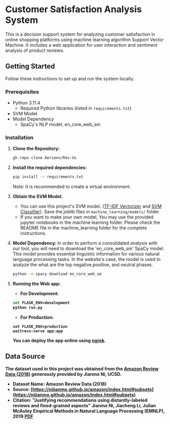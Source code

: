 # Customer Satisfaction Analysis System

This is a decision support system for analyzing customer satisfaction in online shopping platforms using machine learning algorithm Support Vector Machine.
It includes a web application for user interaction and sentiment analysis of product reviews.

## Getting Started

Follow these instructions to set up and run the system locally.

### Prerequisites
- Python 3.11.4
  - Required Python libraries (listed in `requirements.txt`)
- SVM Model
- Model Dependency
  - SpaCy's NLP model, en_core_web_sm

### Installation
1. <b>Clone the Repository:</b> 
    ```bash
   gh repo clone Aerienn/Rev-Us
    ```
3. <b>Install the required dependencies:</b>
    ```bash
    pip install -r requirements.txt
    ```
    Note: It is recommended to create a virtual environment.

4. <b> Obtain the SVM Model.</b>
      - You can use this project's SVM model. ([TF-IDF Vectorizer](https://drive.google.com/file/d/1EzHFwNxd1FXUvZ8sArzX0moWrhA0fdHP/view?usp=drive_link) and [SVM Classifier](https://drive.google.com/file/d/1ABWUGve7-HnrITGXyiQ2GpGj0yEXaOxm/view?usp=drive_link)).
      Save the joblib files in `machine_learning/models/` folder
      - If you want to make your own model, You may use the provided jupyter notebooks in the machine learning folder. Please check the README file in the machine_learning folder for the complete instructions.

5. <b>Model Dependency: </b> In order to perform a consolidated analysis with our tool, you will need to download the 'en_core_web_sm' SpaCy model. This model provides essential linguistic information for various natural language processing tasks. In the website's case, the model is used to analyze the what are the top negative,positive, and neutral phases.
    ```bash
    python -m spacy download en_core_web_sm
    ```

6. <b> Running the Web app:
    - For Development:
    ```bash
    set FLASK_ENV=development
    python run.py
    ```
    
    - For Production:
    ```
    set FLASK_ENV=production
    waitress-serve app:app
    ```
    You can deploy the app online using [ngrok](https://ngrok.com/download).


## Data Source

The dataset used in this project was obtained from the [Amazon Review Data (2018)](https://nijianmo.github.io/amazon/index.html#subsets) generously provided by Jianmo Ni, UCSD.

- Dataset Name: Amazon Review Data (2018)
- Source: [https://nijianmo.github.io/amazon/index.html#subsets](https://nijianmo.github.io/amazon/index.html#subsets)
- Citation:
  "Justifying recommendations using distantly-labeled reviews and fined-grained aspects"
  Jianmo Ni, Jiacheng Li, Julian McAuley
  Empirical Methods in Natural Language Processing (EMNLP), 2019
  [PDF](http://cseweb.ucsd.edu/~jmcauley/pdfs/emnlp19a.pdf)
